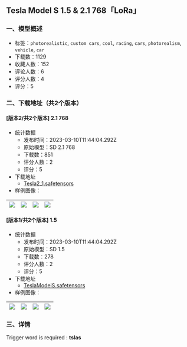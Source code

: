 ## Tesla Model S 1.5 & 2.1 768「LoRa」
### 一、模型概述

- 标签：`photorealistic`, `custom cars`, `cool`, `racing`, `cars`, `photorealism`, `vehicle`, `car`
- 下载数：1129
- 收藏人数：152
- 评论人数：6
- 评分人数：4
- 评分：5

### 二、下载地址（共2个版本）

#### [版本2/共2个版本] 2.1 768

- 统计数据
  - 发布时间：2023-03-10T11:44:04.292Z
  - 原始模型：SD 2.1 768
  - 下载数：851
  - 评分人数：2
  - 评分：5
- 下载地址
  - [Tesla2_1.safetensors](https://civitai.com/api/download/models/21095)
- 样例图像：

| <img src="https://image.civitai.com/xG1nkqKTMzGDvpLrqFT7WA/ff7538e9-4da8-49ad-f9e0-eea984d67200/width=450/223320.jpeg" /> | <img src="https://image.civitai.com/xG1nkqKTMzGDvpLrqFT7WA/5c89ca6a-10b9-4040-ecb9-c957aefa0600/width=450/223322.jpeg" /> | <img src="https://image.civitai.com/xG1nkqKTMzGDvpLrqFT7WA/815415df-633d-4ee7-8a1c-ca77082dd500/width=450/223321.jpeg" /> | <img src="https://image.civitai.com/xG1nkqKTMzGDvpLrqFT7WA/93c1bb73-0b72-4616-b3b6-596f924e7d00/width=450/223319.jpeg" /> |
| ---- | ---- | ---- | ---- |

#### [版本1/共2个版本] 1.5

- 统计数据
  - 发布时间：2023-03-10T11:44:04.292Z
  - 原始模型：SD 1.5
  - 下载数：278
  - 评分人数：2
  - 评分：5
- 下载地址
  - [TeslaModelS.safetensors](https://civitai.com/api/download/models/17837)
- 样例图像：

| <img src="https://image.civitai.com/xG1nkqKTMzGDvpLrqFT7WA/c3156ee6-ce76-47e9-d49c-1995577ec400/width=450/182578.jpeg" /> | <img src="https://image.civitai.com/xG1nkqKTMzGDvpLrqFT7WA/9cb1d295-947d-481a-a503-007ed1977c00/width=450/182587.jpeg" /> | <img src="https://image.civitai.com/xG1nkqKTMzGDvpLrqFT7WA/4a21e5fb-c14f-4514-795e-7a1c295b5f00/width=450/182586.jpeg" /> | <img src="https://image.civitai.com/xG1nkqKTMzGDvpLrqFT7WA/b154aff6-cbbf-4a96-012d-1c8ed07c8f00/width=450/182585.jpeg" /> |
| ---- | ---- | ---- | ---- |


### 三、详情
<p>Trigger word is required : <strong>tslas</strong></p>